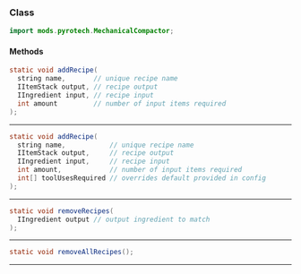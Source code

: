 
### Class

```java
import mods.pyrotech.MechanicalCompactor;
```

#### Methods

```java
static void addRecipe(
  string name,       // unique recipe name
  IItemStack output, // recipe output
  IIngredient input, // recipe input
  int amount         // number of input items required
);
```


---


```java
static void addRecipe(
  string name,           // unique recipe name
  IItemStack output,     // recipe output
  IIngredient input,     // recipe input
  int amount,            // number of input items required
  int[] toolUsesRequired // overrides default provided in config
);
```


---


```java
static void removeRecipes(
  IIngredient output // output ingredient to match
);
```


---


```java
static void removeAllRecipes();
```


---

